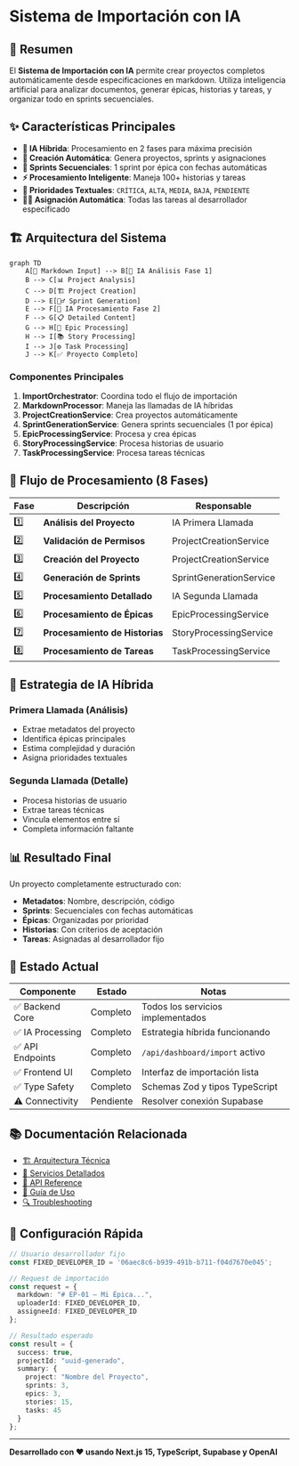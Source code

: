 # Sistema de Importación con IA

## 🚀 Resumen

El **Sistema de Importación con IA** permite crear proyectos completos automáticamente desde especificaciones en markdown. Utiliza inteligencia artificial para analizar documentos, generar épicas, historias y tareas, y organizar todo en sprints secuenciales.

## ✨ Características Principales

- **🤖 IA Híbrida**: Procesamiento en 2 fases para máxima precisión
- **📂 Creación Automática**: Genera proyectos, sprints y asignaciones
- **🎯 Sprints Secuenciales**: 1 sprint por épica con fechas automáticas
- **⚡ Procesamiento Inteligente**: Maneja 100+ historias y tareas
- **🔧 Prioridades Textuales**: `CRÍTICA`, `ALTA`, `MEDIA`, `BAJA`, `PENDIENTE`
- **👨‍💻 Asignación Automática**: Todas las tareas al desarrollador especificado

## 🏗️ Arquitectura del Sistema

```mermaid
graph TD
    A[📄 Markdown Input] --> B[🤖 IA Análisis Fase 1]
    B --> C[📊 Project Analysis]
    C --> D[🏗️ Project Creation]
    D --> E[🏃‍♂️ Sprint Generation]
    E --> F[🤖 IA Procesamiento Fase 2]
    F --> G[📋 Detailed Content]
    G --> H[🎯 Epic Processing]
    H --> I[📚 Story Processing]
    I --> J[⚙️ Task Processing]
    J --> K[✅ Proyecto Completo]
```

### Componentes Principales

1. **ImportOrchestrator**: Coordina todo el flujo de importación
2. **MarkdownProcessor**: Maneja las llamadas de IA híbridas
3. **ProjectCreationService**: Crea proyectos automáticamente
4. **SprintGenerationService**: Genera sprints secuenciales (1 por épica)
5. **EpicProcessingService**: Procesa y crea épicas
6. **StoryProcessingService**: Procesa historias de usuario
7. **TaskProcessingService**: Procesa tareas técnicas

## 🔄 Flujo de Procesamiento (8 Fases)

| Fase | Descripción | Responsable |
|------|-------------|-------------|
| 1️⃣ | **Análisis del Proyecto** | IA Primera Llamada |
| 2️⃣ | **Validación de Permisos** | ProjectCreationService |
| 3️⃣ | **Creación del Proyecto** | ProjectCreationService |
| 4️⃣ | **Generación de Sprints** | SprintGenerationService |
| 5️⃣ | **Procesamiento Detallado** | IA Segunda Llamada |
| 6️⃣ | **Procesamiento de Épicas** | EpicProcessingService |
| 7️⃣ | **Procesamiento de Historias** | StoryProcessingService |
| 8️⃣ | **Procesamiento de Tareas** | TaskProcessingService |

## 🎯 Estrategia de IA Híbrida

### Primera Llamada (Análisis)
- Extrae metadatos del proyecto
- Identifica épicas principales
- Estima complejidad y duración
- Asigna prioridades textuales

### Segunda Llamada (Detalle)
- Procesa historias de usuario
- Extrae tareas técnicas
- Vincula elementos entre sí
- Completa información faltante

## 📊 Resultado Final

Un proyecto completamente estructurado con:
- **Metadatos**: Nombre, descripción, código
- **Sprints**: Secuenciales con fechas automáticas
- **Épicas**: Organizadas por prioridad
- **Historias**: Con criterios de aceptación
- **Tareas**: Asignadas al desarrollador fijo

## 🚦 Estado Actual

| Componente | Estado | Notas |
|------------|--------|-------|
| ✅ Backend Core | Completo | Todos los servicios implementados |
| ✅ IA Processing | Completo | Estrategia híbrida funcionando |
| ✅ API Endpoints | Completo | `/api/dashboard/import` activo |
| ✅ Frontend UI | Completo | Interfaz de importación lista |
| ✅ Type Safety | Completo | Schemas Zod y tipos TypeScript |
| ⚠️ Connectivity | Pendiente | Resolver conexión Supabase |

## 📚 Documentación Relacionada

- [🏗️ Arquitectura Técnica](./arquitectura.md)
- [🔧 Servicios Detallados](./servicios.md)
- [📡 API Reference](./api-reference.md)
- [📖 Guía de Uso](./guia-uso.md)
- [🔍 Troubleshooting](./troubleshooting.md)

## 🎯 Configuración Rápida

```typescript
// Usuario desarrollador fijo
const FIXED_DEVELOPER_ID = '06aec8c6-b939-491b-b711-f04d7670e045';

// Request de importación
const request = {
  markdown: "# EP-01 — Mi Épica...",
  uploaderId: FIXED_DEVELOPER_ID,
  assigneeId: FIXED_DEVELOPER_ID
};

// Resultado esperado
const result = {
  success: true,
  projectId: "uuid-generado",
  summary: {
    project: "Nombre del Proyecto",
    sprints: 3,
    epics: 3,
    stories: 15,
    tasks: 45
  }
};
```

---

**Desarrollado con ❤️ usando Next.js 15, TypeScript, Supabase y OpenAI**
